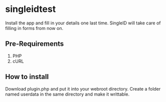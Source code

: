 singleidtest
============

Install the app and fill in your details one last time. SingleID will take care of filling in forms from now on.

## Pre-Requirements
1. PHP
2. cURL

## How to install
Download plugin.php and put it into your webroot directory. Create a folder named userdata in the same directory and make it writtable.
